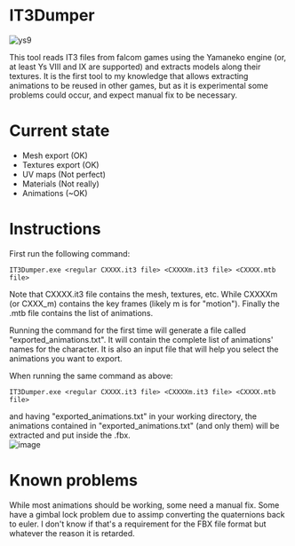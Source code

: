 

# IT3Dumper

![ys9](https://github.com/TwnKey/IT3Dumper/assets/69110695/828020e6-6840-4f1f-8580-5d16f062920d)

This tool reads IT3 files from falcom games using the Yamaneko engine (or, at least Ys VIII and IX are supported) and extracts models along their textures.
It is the first tool to my knowledge that allows extracting animations to be reused in other games, but as it is experimental some problems could occur, and expect manual fix to be necessary.
# Current state
- Mesh export (OK)
- Textures export (OK)
- UV maps (Not perfect)
- Materials (Not really)
- Animations (~OK)
# Instructions
First run the following command:  
  
`IT3Dumper.exe <regular CXXXX.it3 file> <CXXXXm.it3 file> <CXXXX.mtb file>`  
  
Note that CXXXX.it3 file contains the mesh, textures, etc. While CXXXXm (or CXXX_m) contains the key frames (likely m is for "motion"). Finally the .mtb file contains the list of animations.  

Running the command for the first time will generate a file called "exported_animations.txt". It will contain the complete list of animations' names for the character. It is also an input file that will help you select the animations you want to export.  

When running the same command as above:   
  
`IT3Dumper.exe <regular CXXXX.it3 file> <CXXXXm.it3 file> <CXXXX.mtb file>`  

  
and having "exported_animations.txt" in your working directory, the animations contained in "exported_animations.txt" (and only them) will be extracted and put inside the .fbx.  
![image](https://github.com/TwnKey/IT3Dumper/assets/69110695/4a9bc0b6-37bc-4a13-bdb2-b35f8f021ed1)

# Known problems
While most animations should be working, some need a manual fix. Some have a gimbal lock problem due to assimp converting the quaternions back to euler. I don't know if that's a requirement for the FBX file format but whatever the reason it is retarded.

